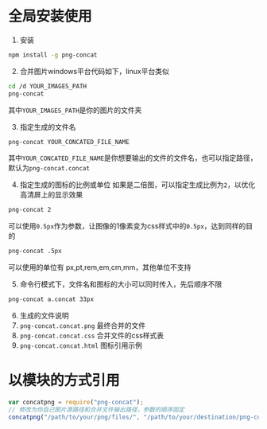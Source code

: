 # 全局安装使用

1. 安装
```sh
npm install -g png-concat
```

2. 合并图片windows平台代码如下，linux平台类似
```sh
cd /d YOUR_IMAGES_PATH
png-concat
```
其中`YOUR_IMAGES_PATH`是你的图片的文件夹

3. 指定生成的文件名
```sh
png-concat YOUR_CONCATED_FILE_NAME
```
其中`YOUR_CONCATED_FILE_NAME`是你想要输出的文件的文件名，也可以指定路径，默认为`png-concat.concat`

4. 指定生成的图标的比例或单位
如果是二倍图，可以指定生成比例为`2`，以优化高清屏上的显示效果
```sh
png-concat 2
```
可以使用`0.5px`作为参数，让图像的1像素变为css样式中的`0.5px`，达到同样的目的
```sh
png-concat .5px
```
可以使用的单位有 px,pt,rem,em,cm,mm，其他单位不支持

5. 命令行模式下，文件名和图标的大小可以同时传入，先后顺序不限
```sh
png-concat a.concat 33px
```
6. 生成的文件说明
1. `png-concat.concat.png` 最终合并的文件
2. `png-concat.concat.css` 合并文件的css样式表
3. `png-concat.concat.html` 图标引用示例

# 以模块的方式引用
```js
var concatpng = require("png-concat");
// 修改为你自己图片源路径和合并文件输出路径，参数的顺序固定
concatpng("/path/to/your/png/files/", "/path/to/your/destination/png-concat/files.concat", 1);
```